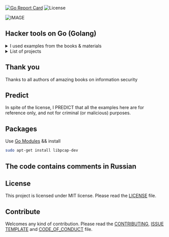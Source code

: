 [![Go Report Card](https://goreportcard.com/badge/github.com/dreddsa5dies/goHackTools)](https://goreportcard.com/report/github.com/dreddsa5dies/goHackTools) ![License](https://img.shields.io/badge/License-MIT-blue.svg)  

![IMAGE](img/goHackTools.png)  

## Hacker tools on Go (Golang)  
<details>
  <summary>I used examples from the books & materials</summary>

* "Violent Python" TJ O'Connor;
* "Black Hat Python" Python Programming for Hackers and Pentesters by Justin Seitz;
* "Security with Go" by John Daniel Leon;
* "Python Web Penetration Testing Cookbook" by C.Buchanan, T.Ip, B.May, D.Mound, A.Mabbit;
* [asecuritysite](https://asecuritysite.com/); 
* [Криптография с Python](https://vk.com/doc187366527_464874978?hash=45d8e4c6fd48820484&dl=8e644ab04c8ad6520d);  
* "Black Hat Go" Go Programming For Hackers and Pentesters by Tom Steele, Chris Patten, and Dan Kottmann.  

</details>

<details>
  <summary>List of projects</summary>

- [Перебор паролей в passwd](projects/01_crackUnixPass/)
- [Перебор паролей к архиву](projects/02_crackZipPass/)
- [Перебор паролей SSH](projects/12_sshCrack/)
- [Перебор HTML-форм](projects/36_bruteHtmlForm/)
- [Сканер портов](projects/03_tcpScanner/)
- [Сканер портов через Nmap](projects/04_goNmapScan/)
- [Конкурентное сканирование портов](projects/56_PerformingConcurrentScanning/)
- [Определение IP и адреса](projects/08_geoIp/)
- [Определение IP и адреса II](projects/10_buildGoogleMap/)
- [Поиск устройств в сети](projects/43_netScan/)
- [Поиск сетевых устройств](projects/61_findNetDevs/)
- [Проверка хоста по IP](projects/31_lookupIP/)
- [Получение IP-адреса хоста](projects/32_lookupHost/)
- [Получение MX записей](projects/33_getMXRec/)
- [Получение имен серверов DNS](projects/34_getServName/)
- [Checker ресурса](projects/28_webChecker/)
- [Тест SSH](projects/05_sshGexpectShavac/)
- [Перебор сетевых пакетов](projects/09_packetParser/)
- [Получение DNS записей](projects/58_dnsGetA/)
- [Перебор поддоменов](projects/59_subdomains/)
- [Исследование Sqlite браузера](projects/06_forensicMozillaSQLITE/)
- [Получение данных PDF](projects/07_metaDataPdf/)
- [Определение типа файла (изображения)](projects/17_forensicImage/)
- [Определение типа файла (расширенное)](projects/18_forensicFile/)
- [Получение геотегов изображения](projects/19_getGeoTagPhoto/)
- [Получение cookies](projects/24_getCookies/)
- [Получение информации по MAC-адресу](projects/25_calculateYouByMac/)
- [Получение информации о файлах](projects/26_getFileInfo/)
- [Шифр RSA](projects/21_RSAapp/)
- [Шифр Цезаря](projects/22_CipherOfCaesar/)
- [Шифр ROT-13](projects/53_cipherROT13/)
- [Шифр Виженера](projects/54_Vigenère/)
- [Книжный шифр](projects/55_bookСipher/)
- [Шифровальщик](projects/23_Cryptographer/)
- [Кодирование base-64](projects/44_base64/)
- [Стеганография](projects/29_steganoImgArch/)
- [Поиск данных в изображении и их извлечение](projects/30_detectSteganoImg&ExtractIt/)
- [Получение заголовков HTTP](projects/37_httpHead/)
- [Поиск комментариев на web-страницах](projects/38_findHtmlComm/)
- [Поиск скрытых файлов на web-сервере](projects/39_findFilesOnWebServ/)
- [Подмена User Agent](projects/40_userAgent/)
- [Получение заголовков](projects/41_getHeader/)
- [Grabbing сетевого устройства](projects/42_grabbing/)
- [Поиск изменяемых файлов](projects/45_findWrFiles/)
- [Поиск уязвимых файлов](projects/60_filepathInfoSearcher/)
- [Изменение атрибутов файлов](projects/46_fileTimestamp/)
- [Определение прав доступа к файлам](projects/47_filePerm/)
- [Определение принадлежности файлов](projects/48_fileOwnership/)
- [Получение ссылок для Maltego](projects/50_extrLinkToMaltego/)
- [Получение данных email для Maltego](projects/51_extrEmailToMaltego/)
- [Идентификация альтернативных сайтов путем подмены данных agent](projects/52_findAltSites/)
- [Использование API Shodan](projects/57_shodanAPI/)
- [SSH бот-сеть](projects/13_sshSwarm/)
- [TCP proxy](projects/14_TCPProxy/)
- [SSH туннелирование](projects/15_sshTunnel/)
- [Удаленный шелл](projects/16_shell/)
- [SYN flood](projects/62_synFlood/)
- [Netcat](projects/11_netcat/)
- [Взлом OSPF](projects/20_ospfGetAuth/)
- [Загрузка своих данных в icmp пакет](projects/63_icmpPayload/)
- [Чтение загрузочного сектора](projects/27_readingBootSector/)
- [Генератор случайных цифр (псевдо)](projects/35_CSPRNG/)
- [Создание карт объектов](projects/49_buildPNGmap/)

</details>

## Thank you
Thanks to all authors of amazing books on information security

## Predict
In spite of the license, I PREDICT that all the examples here are for reference only, and not for criminal (or malicious) purposes. 

## Packages
Use [Go Modules](https://blog.golang.org/using-go-modules) && install
```bash
sudo apt-get install libpcap-dev 
```

## The code contains comments in Russian

## License
This project is licensed under MIT license. Please read the [LICENSE](https://github.com/dreddsa5dies/goHackTools/tree/master/LICENSE.md) file.  

## Contribute
Welcomes any kind of contribution. Please read the [CONTRIBUTING](https://github.com/dreddsa5dies/goHackTools/tree/master/CONTRIBUTING.md), [ISSUE TEMPLATE](https://github.com/dreddsa5dies/goHackTools/tree/master/ISSUE_TEMPLATE.md) and [CODE_OF_CONDUCT](https://github.com/dreddsa5dies/goHackTools/tree/master/CODE_OF_CONDUCT.md) file. 